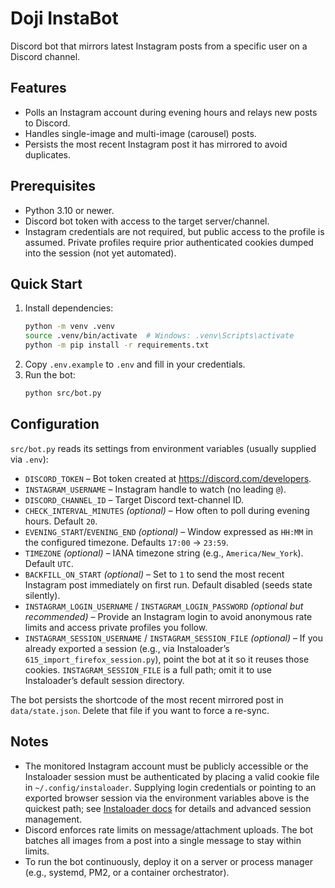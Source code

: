 # Doji InstaBot

Discord bot that mirrors latest Instagram posts from a specific user on a Discord channel.

## Features

- Polls an Instagram account during evening hours and relays new posts to Discord.
- Handles single-image and multi-image (carousel) posts.
- Persists the most recent Instagram post it has mirrored to avoid duplicates.

## Prerequisites

- Python 3.10 or newer.
- Discord bot token with access to the target server/channel.
- Instagram credentials are not required, but public access to the profile is assumed. Private profiles require prior authenticated cookies dumped into the session (not yet automated).

## Quick Start

1. Install dependencies:
   ```bash
   python -m venv .venv
   source .venv/bin/activate  # Windows: .venv\Scripts\activate
   python -m pip install -r requirements.txt
   ```
2. Copy `.env.example` to `.env` and fill in your credentials.
3. Run the bot:
   ```bash
   python src/bot.py
   ```

## Configuration

`src/bot.py` reads its settings from environment variables (usually supplied via `.env`):

- `DISCORD_TOKEN` – Bot token created at https://discord.com/developers.
- `INSTAGRAM_USERNAME` – Instagram handle to watch (no leading `@`).
- `DISCORD_CHANNEL_ID` – Target Discord text-channel ID.
- `CHECK_INTERVAL_MINUTES` *(optional)* – How often to poll during evening hours. Default `20`.
- `EVENING_START`/`EVENING_END` *(optional)* – Window expressed as `HH:MM` in the configured timezone. Defaults `17:00` → `23:59`.
- `TIMEZONE` *(optional)* – IANA timezone string (e.g., `America/New_York`). Default `UTC`.
- `BACKFILL_ON_START` *(optional)* – Set to `1` to send the most recent Instagram post immediately on first run. Default disabled (seeds state silently).
- `INSTAGRAM_LOGIN_USERNAME` / `INSTAGRAM_LOGIN_PASSWORD` *(optional but recommended)* – Provide an Instagram login to avoid anonymous rate limits and access private profiles you follow.
- `INSTAGRAM_SESSION_USERNAME` / `INSTAGRAM_SESSION_FILE` *(optional)* – If you already exported a session (e.g., via Instaloader’s `615_import_firefox_session.py`), point the bot at it so it reuses those cookies. `INSTAGRAM_SESSION_FILE` is a full path; omit it to use Instaloader’s default session directory.

The bot persists the shortcode of the most recent mirrored post in `data/state.json`. Delete that file if you want to force a re-sync.

## Notes

- The monitored Instagram account must be publicly accessible or the Instaloader session must be authenticated by placing a valid cookie file in `~/.config/instaloader`. Supplying login credentials or pointing to an exported browser session via the environment variables above is the quickest path; see [Instaloader docs](https://instaloader.github.io/) for details and advanced session management.
- Discord enforces rate limits on message/attachment uploads. The bot batches all images from a post into a single message to stay within limits.
- To run the bot continuously, deploy it on a server or process manager (e.g., systemd, PM2, or a container orchestrator).
